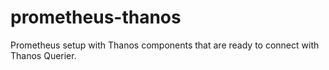 # prometheus-thanos
Prometheus setup with Thanos components that are ready to connect with Thanos Querier.
